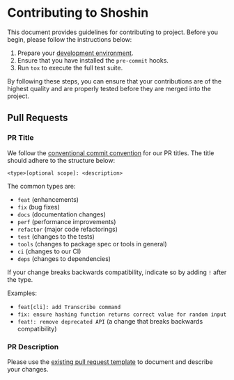 # Contributing to Shoshin

This document provides guidelines for contributing to project. Before you begin, please follow the
instructions below:

1. Prepare your [development environment](https://github.com/palazzem/shoshin#development).
2. Ensure that you have installed the `pre-commit` hooks.
3. Run `tox` to execute the full test suite.

By following these steps, you can ensure that your contributions are of the highest quality and are properly tested
before they are merged into the project.

## Pull Requests

### PR Title

We follow the [conventional commit convention](https://www.conventionalcommits.org/en/v1.0.0/) for our PR titles.
The title should adhere to the structure below:

```
<type>[optional scope]: <description>
```

The common types are:
- `feat` (enhancements)
- `fix` (bug fixes)
- `docs` (documentation changes)
- `perf` (performance improvements)
- `refactor` (major code refactorings)
- `test` (changes to the tests)
- `tools` (changes to package spec or tools in general)
- `ci` (changes to our CI)
- `deps` (changes to dependencies)

If your change breaks backwards compatibility, indicate so by adding `!` after the type.

Examples:
- `feat[cli]: add Transcribe command`
- `fix: ensure hashing function returns correct value for random input`
- `feat!: remove deprecated API` (a change that breaks backwards compatibility)

### PR Description

Please use the [existing pull request template](https://github.com/palazzem/shoshin/blob/main/.github/pull_request_template.md)
to document and describe your changes.
